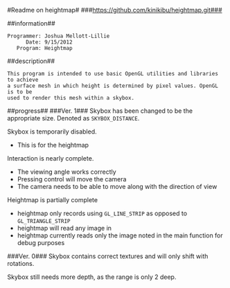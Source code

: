 #Readme on heightmap#
###https://github.com/kinikibu/heightmap.git###

##information##
```
Programmer: Joshua Mellott-Lillie
      Date: 9/15/2012
   Program: Heightmap
```

##description##
```
This program is intended to use basic OpenGL utilities and libraries to achieve
a surface mesh in which height is determined by pixel values. OpenGL is to be
used to render this mesh within a skybox.
```

##progress##
###Ver. 1###
Skybox has been changed to be the appropriate size. Denoted as ```SKYBOX_DISTANCE```.

Skybox is temporarily disabled.
+ This is for the heightmap

Interaction is nearly complete.
+ The viewing angle works correctly
+ Pressing control will move the camera
+ The camera needs to be able to move along with the direction of view

Heightmap is partially complete
+ heightmap only records using ```GL_LINE_STRIP``` as opposed to ```GL_TRIANGLE_STRIP```
+ heightmap will read any image in
+ heightmap currently reads only the image noted in the main function for debug purposes



###Ver. 0###
Skybox contains correct textures and will only shift with rotations.

Skybox still needs more depth, as the range is only 2 deep.
